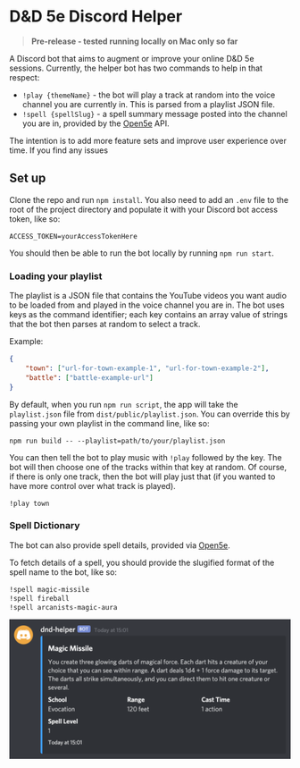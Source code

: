 # D&D 5e Discord Helper

> **Pre-release - tested running locally on Mac only so far**

A Discord bot that aims to augment or improve your online D&D 5e sessions. Currently, the helper bot has two commands to help in that respect:

- `!play {themeName}` - the bot will play a track at random into the voice channel you are currently in. This is parsed from a playlist JSON file.
- `!spell {spellSlug}` - a spell summary message posted into the channel you are in, provided by the [Open5e](https://open5e.com/) API.

The intention is to add more feature sets and improve user experience over time. If you find any issues

## Set up

Clone the repo and run `npm install`. You also need to add an `.env` file to the root of the project directory and populate it with your Discord bot access token, like so:

```env
ACCESS_TOKEN=yourAccessTokenHere
```

You should then be able to run the bot locally by running `npm run start`.

### Loading your playlist

The playlist is a JSON file that contains the YouTube videos you want audio to be loaded from and played in the voice channel you are in. The bot uses keys as the command identifier; each key contains an array value of strings that the bot then parses at random to select a track.

Example:

```json
{
    "town": ["url-for-town-example-1", "url-for-town-example-2"],
    "battle": ["battle-example-url"]
}
```

By default, when you run `npm run script`, the app will take the `playlist.json` file from `dist/public/playlist.json`. You can override this by passing your own playlist in the command line, like so:

```shell
npm run build -- --playlist=path/to/your/playlist.json
```

You can then tell the bot to play music with `!play` followed by the key. The bot will then choose one of the tracks within that key at random. Of course, if there is only one track, then the bot will play just that (if you wanted to have more control over what track is played).

```
!play town
```

### Spell Dictionary

The bot can also provide spell details, provided via [Open5e](https://open5e.com/).

To fetch details of a spell, you should provide the slugified format of the spell name to the bot, like so:

```
!spell magic-missile
!spell fireball
!spell arcanists-magic-aura
```

![Example of spell command used via the bot](public/spell-command-example.png)
